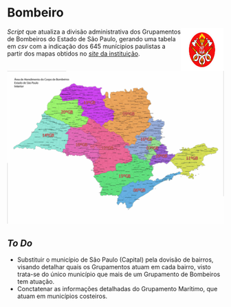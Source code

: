 # Bombeiro

<img align="right" src="https://github.com/michelmetran/sp_bombeiro/blob/main/imgs/logo_bombeiros.svg?raw=true" width="100" height="100" />

*Script* que atualiza a divisão administrativa dos Grupamentos de Bombeiros do Estado de São Paulo, gerando uma tabela em *csv* com a indicação dos 645 munícipios paulistas a partir dos mapas obtidos no [*site* da instituição](http://www.corpodebombeiros.sp.gov.br/).

![Grupamentos de Bombeiros](https://github.com/michelmetran/sp_bombeiro/blob/main/data/rasters/geo_gb_interior.jpg?raw=true)



## *To Do*

- Substituir o município de São Paulo (Capital) pela dovisão de bairros, visando detalhar quais os Grupamentos atuam em cada bairro, visto trata-se do único município que mais de um Grupamento de Bombeiros tem atuação.
- Conctatenar as informações detalhadas do Grupamento Marítimo, que atuam em municípios costeiros.